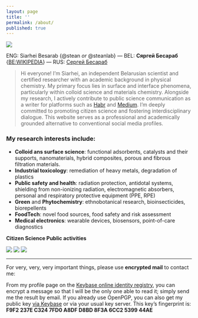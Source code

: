 ```yaml
---
layout: page
title: ''
permalink: /about/
published: true
---
```


![]({{site.baseurl}}/images/footer.png)

ENG: Siarhei Besarab {@stean _or_ @steanlab} — BEL: **Сяргей Бесараб** {[BE:WIKIPEDIA](https://be.wikipedia.org/wiki/%D0%A1%D1%8F%D1%80%D0%B3%D0%B5%D0%B9_%D0%92%D0%B0%D1%81%D1%96%D0%BB%D0%B5%D0%B2%D1%96%D1%87_%D0%91%D0%B5%D1%81%D0%B0%D1%80%D0%B0%D0%B1)} — RUS: [Сергей Бесараб](https://www.google.com/search?kgmid=/g/11jfg45gk2)

> Hi everyone! I’m Siarhei, an independent Belarusian scientist and certified researcher with an academic background in physical chemistry. My primary focus lies in surface and interface phenomena, particularly within colloid science and materials chemistry. Alongside my research, I actively contribute to public science communication as a writer for platforms such as [Habr](https://habr.com/ru/users/steanlab/posts) and [Medium](https://medium.com/@steanlab). I’m deeply committed to promoting citizen science and fostering interdisciplinary dialogue. This website serves as a professional and academically grounded alternative to conventional social media profiles.

### My research interests include:

- **Colloid ans surface science**: functional adsorbents, catalysts and their supports, nanomaterials, hybrid composites, porous and fibrous filtration materials.
- **Industrial toxicology**: remediation of heavy metals, degradation of plastics
- **Public safety and health**: radiation protection, antidotal systems, shielding from non-ionizing radiation, electromagnetic absorbers, personal and respiratory protective equipment (PPE, RPE)
- **Green** and **Phytochemistry**: ethnobotanical research, bioinsecticides, biorepellents
- **FoodTech**:  novel food sources, food safety and risk assessment
- **Medical electronics**: wearable devices, biosensors, point-of-care diagnostics

**Citizen Science Public activities**

[![]({{site.baseurl}}/images/lab66.png)](https://t.me/joinchat/AAAAAFFhzPKyiLO85pRxUA)
[![]({{site.baseurl}}/images/scihack.png)](https://be.wikipedia.org/wiki/%D0%91%D0%B5%D0%BB%D0%B0%D1%80%D1%83%D1%81%D0%BA%D1%96_%D0%BD%D0%B0%D0%B2%D1%83%D0%BA%D0%BE%D0%B2%D1%8B_%D1%85%D0%B0%D0%BA%D0%B0%D1%82%D0%BE%D0%BD)
[![]({{site.baseurl}}/images/radio.png)](https://soundcloud.com/siarhei-v-besarab/sets/phytochemist-notes-vol-1)

---

For very, very, very important things, please use **encrypted mail** to contact me:

From my profile page on the [Keybase online identity registry](https://keybase.io/steanlab), you can encrypt a message so that I will be the only one able to read it; simply send me the result by email.
If you already use OpenPGP, you can also get my public key [via Keybase](https://keybase.io/steanlab/pgp_keys.asc) or via your usual key server. This key’s fingerprint is: **F9F2 237E C324 7FD0 A8DF D8BD 8F3A 6CC2 5399 44AE**
